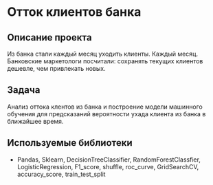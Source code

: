 # **Отток клиентов банка**

## Описание проекта

Из банка стали каждый месяц уходить клиенты. Каждый месяц. Банковские маркетологи посчитали: сохранять текущих клиентов дешевле, чем привлекать новых.

## Задача 

Анализ оттока клентов из банка и построение модели машинного обучения для предсказаний вероятности ухада клиента из банка в ближайшее время.

## Используемые библиотеки 

* Pandas, Sklearn, DecisionTreeClassifier, RandomForestClassfier, LogisticRegression, F1_score, shuffle, roc_curve, GridSearchCV, accuracy_score, train_test_split
